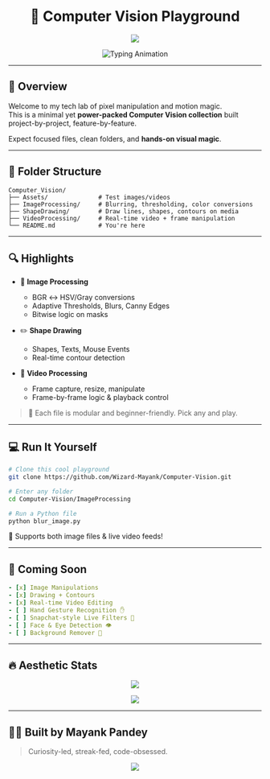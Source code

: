 <h1 align="center">🧠 Computer Vision Playground</h1>

<p align="center">
  <img src="https://capsule-render.vercel.app/api?type=wave&color=0:00fff7,100:050505&height=180&section=header&text=Decode%20Pixels%20Like%20a%20Pro&fontAlign=50&fontSize=32&fontColor=ffffff" />
</p>

<p align="center">
  <img src="https://readme-typing-svg.demolab.com?font=Fira+Code&weight=500&size=20&duration=3000&pause=1000&color=00FFE4&center=true&vCenter=true&width=700&lines=Explore+Image+and+Video+Intelligence;Draw,+Blur,+Threshold,+Detect+Features;Pixel-Level+Computer+Vision+Experiments;Real-Time+Frame+Manipulation+with+OpenCV" alt="Typing Animation" />
</p>

---

## 🚀 Overview

Welcome to my tech lab of pixel manipulation and motion magic.  
This is a minimal yet **power-packed Computer Vision collection** built project-by-project, feature-by-feature.

Expect focused files, clean folders, and **hands-on visual magic**.

---

## 📂 Folder Structure

```
Computer_Vision/
├── Assets/              # Test images/videos
├── ImageProcessing/     # Blurring, thresholding, color conversions
├── ShapeDrawing/        # Draw lines, shapes, contours on media
├── VideoProcessing/     # Real-time video + frame manipulation
└── README.md            # You're here
```

---

## 🔍 Highlights

- 🎨 **Image Processing**
  - BGR ↔ HSV/Gray conversions
  - Adaptive Thresholds, Blurs, Canny Edges
  - Bitwise logic on masks

- ✏️ **Shape Drawing**
  - Shapes, Texts, Mouse Events
  - Real-time contour detection

- 🎥 **Video Processing**
  - Frame capture, resize, manipulate
  - Frame-by-frame logic & playback control

> 👀 Each file is modular and beginner-friendly. Pick any and play.

---

## 💻 Run It Yourself

```bash
# Clone this cool playground
git clone https://github.com/Wizard-Mayank/Computer-Vision.git

# Enter any folder
cd Computer-Vision/ImageProcessing

# Run a Python file
python blur_image.py
```

🧪 Supports both image files & live video feeds!

---

## 📌 Coming Soon

```yaml
- [x] Image Manipulations
- [x] Drawing + Contours
- [x] Real-time Video Editing
- [ ] Hand Gesture Recognition ✋
- [ ] Snapchat-style Live Filters 🧢
- [ ] Face & Eye Detection 👁️
- [ ] Background Remover 🌌
```

---

## 🔥 Aesthetic Stats

<p align="center">
  <img src="https://github-readme-streak-stats.herokuapp.com?user=Wizard-Mayank&theme=radical&hide_border=true&date_format=j%20M%5B%20Y%5D" />
</p>

<p align="center">
  <img src="https://skillicons.dev/icons?i=python,opencv,github,git,visualstudio" />
</p>

---

## 🧑‍💻 Built by Mayank Pandey

> Curiosity-led, streak-fed, code-obsessed.

<p align="center">
  <img src="https://capsule-render.vercel.app/api?type=waving&color=gradient&height=110&section=footer&text=Keep%20Exploring%20Pixels!&fontColor=ffffff&fontAlign=50&fontSize=18" />
</p>
